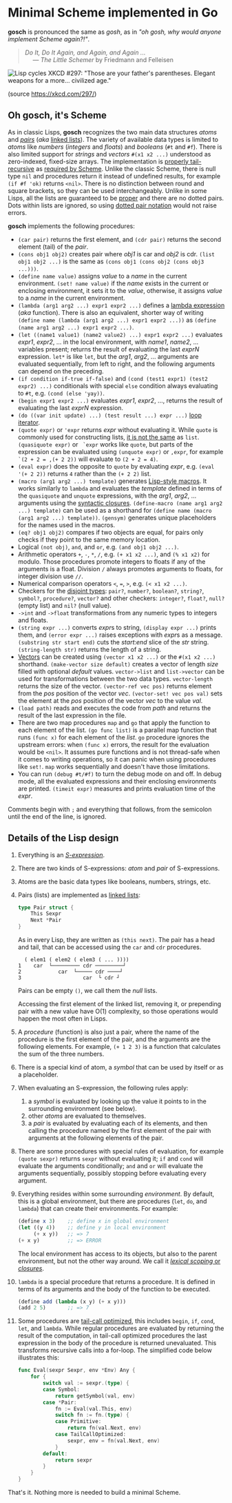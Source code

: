 # Minimal Scheme implemented in Go

**gosch** is pronounced the same as *gosh*, as in *"oh gosh, why would anyone implement Scheme again?!"*.

> *Do It, Do It Again, and Again, and Again ...*  
> &emsp; — *The Little Schemer* by Friedmann and Felleisen

![Lisp cycles XKCD #297: "Those are your father's parentheses. Elegant weapons for a more... civilized age."](https://imgs.xkcd.com/comics/lisp_cycles.png)

(source https://xkcd.com/297/)

## Oh gosch, it's Scheme

As in classic Lisps, **gosch** recognizes the two main data structures *atoms* and *[pairs]* (*aka* [linked lists]).
The variety of available data types is limited to *atoms* like *numbers* (*integers* and *floats*) and
*booleans* (`#t` and `#f`). There is also limited support for *strings* and *vectors* `#(x1 x2 ...)` understood
as zero-indexed, fixed-size arrays. The implementation is [properly tail-recursive] as [required by Scheme].
Unlike the classic Scheme, there is null type `nil` and procedures return it instead of undefined results,
for example `(if #f 'ok)` returns `<nil>`. There is no distinction between round and square brackets, so they can be
used interchangeably. Unlike in some Lisps, all the lists are guaranteed to be [proper] and there are no dotted pairs.
Dots within lists are ignored, so using [dotted pair notation] would not raise errors.

**gosch** implements the following procedures:

- `(car pair)` returns the first element, and `(cdr pair)` returns the second element (tail) of the *pair*.
- `(cons obj1 obj2)` creates pair where *obj1* is car and *obj2* is cdr. `(list obj1 obj2 ...)` is the same as
  `(cons obj1 (cons obj2 (cons obj3 ...)))`.
- `(define name value)` assigns *value* to a *name* in the current environment. `(set! name value)` if the *name* exists
  in the current or enclosing environment, it sets it to the *value*, otherwise, it assigns *value* to a *name* in the
  current environment.
- `(lambda (arg1 arg2 ...) expr1 expr2 ...)` defines a [lambda expression] (*aka* function). There is also an equivalent,
shorter way of writing `(define name (lambda (arg1 arg2 ...) expr1 expr2 ...))` as `(define (name arg1 arg2 ...) expr1 expr2 ...)`.
- `(let ((name1 value1) (name2 value2) ...) expr1 expr2 ...)` evaluates *expr1*, *expr2*, ... in the local environment,
  with *name1*, *name2*, ... variables present; returns the result of evaluating the last *exprN* expression.
  `let*` is like `let`, but the *arg1*, *arg2*, ... arguments are evaluated sequentially, from left to right,
  and the following arguments can depend on the preceding.
- `(if condition if-true if-false)` and `(cond (test1 expr1) (test2 expr2) ...)` conditionals with special `else`
condition always evaluating to `#t`, e.g. `(cond (else 'yay))`.
- `(begin expr1 expr2 ...)` evaluates *expr1*, *expr2*, ..., returns the result of evaluating the last *exprN* expression.
- `(do ((var init update) ...) (test result ...) expr ...)` [loop iterator].
- `(quote expr)` or `'expr` returns *expr* without evaluating it. While `quote` is commonly used for constructing lists,
  [it is not the same] as `list`. `(quasiquote expr)` or `` `expr`` works like `quote`, but parts of the expression can
  be evaluated using `(unquote expr)` or `,expr`, for example `` `(2 + 2 = ,(+ 2 2))`` will evaluate to `(2 + 2 = 4)`.
- `(eval expr)` does the opposite to `quote` by evaluating *expr*, e.g. `(eval '(+ 2 2))` returns `4` rather than the
`(+ 2 2)` list.
- `(macro (arg1 arg2 ...) template)` generates [Lisp-style macros]. It works similarly to `lambda` and evaluates the
  *template* defined in terms of the `quasiquote` and `unquote` expressions, with the *arg1*, *arg2*, ... arguments
  using the [syntactic closures]. `(define-macro (name arg1 arg2 ...) template)` can be used as a shorthand for
  `(define name (macro (arg1 arg2 ...) template))`. `(gensym)` generates unique placeholders for the names used in the
  macros.
- `(eq? obj1 obj2)` compares if two objects are equal, for pairs only checks if they point to the same memory location.
- Logical `(not obj)`, `and`, and `or`, e.g. `(and obj1 obj2 ...)`.
- Arithmetic operators `+`, `-`, `*`, `/`, e.g. `(+ x1 x2 ...)`, and `(% x1 x2)` for modulo.
  Those procedures promote integers to floats if any of the arguments is a float. Division `/` always promotes arguments
  to floats, for integer division use `//`.
- Numerical comparison operators `<`, `=`, `>`, e.g. `(< x1 x2 ...)`.
- Checkers for the [disjoint types]: `pair?`, `number?`, `boolean?`, `string?`, `symbol?`, `procedure?`, `vector?` and
  other checkers: `integer?`, `float?`, `null?` (empty list) and `nil?` (null value).
- `->int` and `->float` transformations from any numeric types to integers and floats.
- `(string expr ...)` converts *expr*s to string, `(display expr ...)` prints them, and `(error expr ...)` raises
  exceptions with *expr*s as a message. `(substring str start end)` cuts the *start:end* slice of the *str* string.
  `(string-length str)` returns the length of a string.
- [Vectors] can be created using `(vector x1 x2 ...)` or the `#(x1 x2 ...)` shorthand. `(make-vector size default)`
  creates a vector of length *size* filled with optional *default* values. `vector->list` and `list->vector` can be
  used for transformations between the two data types. `vector-length` returns the size of the vector.
  `(vector-ref vec pos)` returns element from the *pos* position of the vector *vec*.
  `(vector-set! vec pos val)` sets the element at the *pos* position of the vector *vec* to the value *val*.
- `(load path)` reads and executes the code from *path* and returns the result of the last expression in the file.
- There are two map procedures `map` and `go` that apply the function to each element of the list. `(go func list)`
  is a parallel map function that runs `(func x)` for each element of the *list*. `go` procedure ignores the upstream
  errors: when `(func x)` errors, the result for the evaluation would be `<nil>`. It assumes pure functions
  and is not thread-safe when it comes to writing operations, so it can panic when using procedures like `set!`.
  `map` works sequentially and doesn't have those limitations.
- You can run `(debug #t/#f)` to turn the debug mode on and off. In debug mode, all the evaluated expressions and
  their enclosing environments are printed. `(timeit expr)` measures and prints evaluation time of the *expr*.

Comments begin with `;` and everything that follows, from the semicolon until the end of the line, is ignored.


## Details of the Lisp design

1. Everything is an *[S-expression]*.
2. There are two kinds of S-expressions: *atom* and *pair* of S-expressions.
3. Atoms are the basic data types like booleans, numbers, strings, etc.
4. Pairs (lists) are implemented as [linked lists]:

   ```go
   type Pair struct {
       This Sexpr
       Next *Pair
   }
   ```
   
   As in every Lisp, they are written as `(this next)`. The pair has a head and tail,
   that can be accessed using the `car` and `cdr` procedures.

   ```
     ( elem1 ( elem2 ( elem3 ( ... ))))
   1    car  └───────── cdr ─────────┘
   2            car  └───── cdr ────┘
   3                    car  └ cdr ┘
   ```

   Pairs can be empty `()`, we call them the *null* lists.

   Accessing the first element of the linked list, removing it, or prepending pair
   with a new value have O(1) complexity, so those operations would happen the
   most often in Lisps.
5. A *procedure* (function) is also just a pair, where the name of the procedure
   is the first element of the pair, and the arguments are the following elements.
   For example, `(+ 1 2 3)` is a function that calculates the sum of the three numbers.
6. There is a special kind of atom, a *symbol* that can be used by itself or
   as a placeholder.
7. When evaluating an S-expression, the following rules apply:  
   1. a *symbol* is evaluated by looking up the value it points to in the
      surrounding environment (see below).
   2. other *atoms* are evaluated to themselves.
   3. a *pair* is evaluated by evaluating each of its elements, and then
      calling the procedure named by the first element of the pair with
      arguments at the following elements of the pair.
8. There are some procedures with special rules of evaluation, for example
   `(quote sexpr)` returns `sexpr` without evaluating it; `if` and `cond`
   will evaluate the arguments conditionally; `and` and `or` will evaluate
   the arguments sequentially, possibly stopping before evaluating
   every argument.
9. Everything resides within some surrounding *environment*. By default,
   this is a global environment, but there are procedures (`let`, `do`, and `lambda`)
   that can create their environments. For example:

   ```scheme
   (define x 3)    ;; define x in global environment
   (let ((y 4))    ;; define y in local environment
        (+ x y))   ;; => 7
   (+ x y)         ;; => ERROR
   ```

   The local environment has access to its objects, but also to the parent environment,
   but not the other way around. We call it [*lexical scoping* or *closures*].
10. `lambda` is a special procedure that returns a procedure. It is defined in
   terms of its arguments and the body of the function to be executed.

    ```scheme
    (define add (lambda (x y) (+ x y)))
    (add 2 5)       ;; => 7
    ```

11. Some procedures are [tail-call optimized], this includes `begin`, `if`, `cond`,
    `let`, and `lambda`. While regular procedures are evaluated by returning the
    result of the computation, in tail-call optimized procedures the last expression
    in the body of the procedure is returned unevaluated. This transforms recursive
    calls into a for-loop. The simplified code below illustrates this:

    ```go
    func Eval(sexpr Sexpr, env *Env) Any {
        for {
            switch val := sexpr.(type) {
            case Symbol:
                return getSymbol(val, env)
            case *Pair:
                fn := Eval(val.This, env)
                switch fn := fn.(type) {
                case Primitive:
                    return fn(val.Next, env)
                case TailCallOptimized:
                    sexpr, env = fn(val.Next, env)
                }
            default:
                return sexpr
            }
        }
    }
    ```

That's it. Nothing more is needed to build a minimal Scheme.


 [pairs]: https://web.mit.edu/scheme_v9.2/doc/mit-scheme-ref/Lists.html#Lists
 [linked lists]: https://en.wikipedia.org/wiki/Linked_list
 [disjoint types]: https://www.cs.cmu.edu/Groups/AI/html/r4rs/r4rs_5.html#SEC23
 [lambda expression]: https://www.cs.cmu.edu/Groups/AI/html/r4rs/r4rs_6.html#SEC30
 [properly tail-recursive]: https://github.com/kanaka/mal/blob/master/process/guide.md#step-5-tail-call-optimization
 [required by Scheme]: https://www.cs.cmu.edu/Groups/AI/html/r4rs/r4rs_3.html#SEC6
 [it is not the same]: https://stackoverflow.com/questions/34984552/what-is-the-difference-between-quote-and-list
 [S-expression]: https://en.wikipedia.org/wiki/S-expression
 [*lexical scoping* or *closures*]: https://en.wikipedia.org/wiki/Closure_(computer_programming)
 [tail-call optimized]: https://stackoverflow.com/questions/310974/what-is-tail-call-optimization
 [loop iterator]: https://www.schemers.org/Documents/Standards/R5RS/HTML/r5rs-Z-H-7.html#%_sec_4.2.4
 [syntactic closures]: https://citeseerx.ist.psu.edu/viewdoc/summary?doi=10.1.1.18.3867
 [Lisp-style macros]: https://www.cs.utexas.edu/ftp/garbage/cs345/schintro-v14/schintro_130.html#SEC190
 [dotted pair notation]: https://www.gnu.org/software/emacs/manual/html_node/elisp/Dotted-Pair-Notation.html
 [proper]: https://wiki.c2.com/?ProperList
 [vectors]: https://www.scheme.com/tspl4/objects.html#./objects:h9
